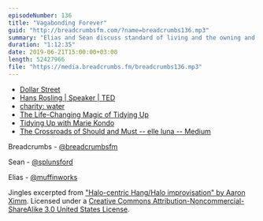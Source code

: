 ```yaml
---
episodeNumber: 136
title: "Vagabonding Forever"
guid: "http://breadcrumbsfm.com/?name=breadcrumbs136.mp3"
summary: "Elias and Sean discuss standard of living and the owning and getting rid of possessions."
duration: "1:12:35"
date: 2019-06-21T15:00:00+03:00
length: 52427966
file: "https://media.breadcrumbs.fm/breadcrumbs136.mp3"
---
```


- [Dollar Street](https://www.gapminder.org/dollar-street/matrix)
- [Hans Rosling | Speaker | TED](https://www.ted.com/speakers/hans_rosling)
- [charity: water](https://www.charitywater.org/)
- [The Life-Changing Magic of Tidying Up](http://www.amazon.com/dp/B00KK0PICK/?tag=breadcrumbsfm-20)
- [Tidying Up with Marie Kondo](https://www.netflix.com/title/80209379?s=i&trkid=13752289)
- [The Crossroads of Should and Must -- elle luna -- Medium](https://medium.com/@elleluna/the-crossroads-of-should-and-must-90c75eb7c5b0)

Breadcrumbs - [@breadcrumbsfm](https://twitter.com/breadcrumbsfm)

Sean - [@splunsford](https://twitter.com/splunsford)

Elias - [@muffinworks](https://twitter.com/muffinworks)

Jingles excerpted from ["Halo-centric Hang/Halo improvisation" by Aaron Ximm](http://freemusicarchive.org/music/aaron_ximm/handpans_and_the_hang/). Licensed under a [Creative Commons Attribution-Noncommercial-ShareAlike 3.0 United States License](http://creativecommons.org/licenses/by-nc-sa/3.0/us/).